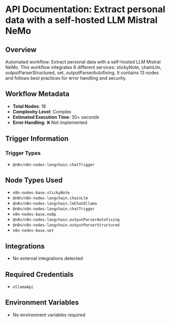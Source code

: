 # API Documentation: Extract personal data with a self-hosted LLM Mistral NeMo

## Overview
Automated workflow: Extract personal data with a self-hosted LLM Mistral NeMo. This workflow integrates 8 different services: stickyNote, chainLlm, outputParserStructured, set, outputParserAutofixing. It contains 13 nodes and follows best practices for error handling and security.

## Workflow Metadata
- **Total Nodes**: 18
- **Complexity Level**: Complex
- **Estimated Execution Time**: 30+ seconds
- **Error Handling**: ❌ Not implemented

## Trigger Information
### Trigger Types
- `@n8n/n8n-nodes-langchain.chatTrigger`

## Node Types Used
- `n8n-nodes-base.stickyNote`
- `@n8n/n8n-nodes-langchain.chainLlm`
- `@n8n/n8n-nodes-langchain.lmChatOllama`
- `@n8n/n8n-nodes-langchain.chatTrigger`
- `n8n-nodes-base.noOp`
- `@n8n/n8n-nodes-langchain.outputParserAutofixing`
- `@n8n/n8n-nodes-langchain.outputParserStructured`
- `n8n-nodes-base.set`

## Integrations
- No external integrations detected

## Required Credentials
- `ollamaApi`

## Environment Variables
- No environment variables required
